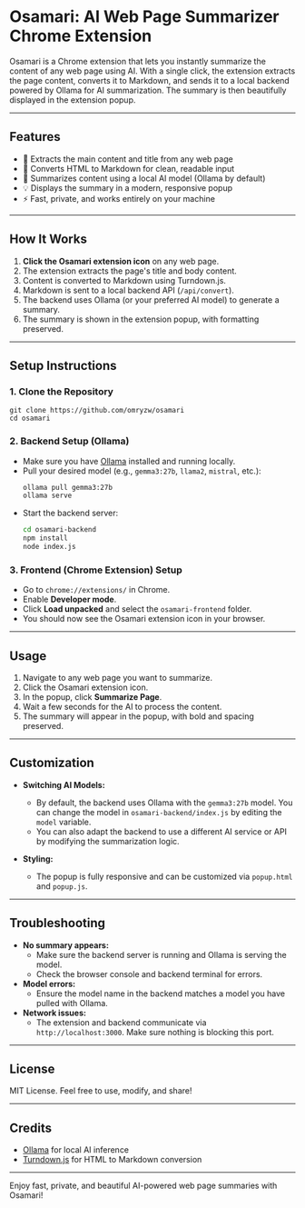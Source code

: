 # Osamari: AI Web Page Summarizer Chrome Extension

Osamari is a Chrome extension that lets you instantly summarize the content of any web page using AI. With a single click, the extension extracts the page content, converts it to Markdown, and sends it to a local backend powered by Ollama for AI summarization. The summary is then beautifully displayed in the extension popup.

---

## Features

- 📝 Extracts the main content and title from any web page
- 🔄 Converts HTML to Markdown for clean, readable input
- 🤖 Summarizes content using a local AI model (Ollama by default)
- 💡 Displays the summary in a modern, responsive popup
- ⚡ Fast, private, and works entirely on your machine

---

## How It Works

1. **Click the Osamari extension icon** on any web page.
2. The extension extracts the page's title and body content.
3. Content is converted to Markdown using Turndown.js.
4. Markdown is sent to a local backend API (`/api/convert`).
5. The backend uses Ollama (or your preferred AI model) to generate a summary.
6. The summary is shown in the extension popup, with formatting preserved.

---

## Setup Instructions

### 1. Clone the Repository

```
git clone https://github.com/omryzw/osamari
cd osamari
```

### 2. Backend Setup (Ollama)

- Make sure you have [Ollama](https://ollama.com/) installed and running locally.
- Pull your desired model (e.g., `gemma3:27b`, `llama2`, `mistral`, etc.):
  ```sh
  ollama pull gemma3:27b
  ollama serve
  ```
- Start the backend server:
  ```sh
  cd osamari-backend
  npm install
  node index.js
  ```

### 3. Frontend (Chrome Extension) Setup

- Go to `chrome://extensions/` in Chrome.
- Enable **Developer mode**.
- Click **Load unpacked** and select the `osamari-frontend` folder.
- You should now see the Osamari extension icon in your browser.

---

## Usage

1. Navigate to any web page you want to summarize.
2. Click the Osamari extension icon.
3. In the popup, click **Summarize Page**.
4. Wait a few seconds for the AI to process the content.
5. The summary will appear in the popup, with bold and spacing preserved.

---

## Customization

- **Switching AI Models:**
  - By default, the backend uses Ollama with the `gemma3:27b` model. You can change the model in `osamari-backend/index.js` by editing the `model` variable.
  - You can also adapt the backend to use a different AI service or API by modifying the summarization logic.

- **Styling:**
  - The popup is fully responsive and can be customized via `popup.html` and `popup.js`.

---

## Troubleshooting

- **No summary appears:**
  - Make sure the backend server is running and Ollama is serving the model.
  - Check the browser console and backend terminal for errors.
- **Model errors:**
  - Ensure the model name in the backend matches a model you have pulled with Ollama.
- **Network issues:**
  - The extension and backend communicate via `http://localhost:3000`. Make sure nothing is blocking this port.

---

## License

MIT License. Feel free to use, modify, and share!

---

## Credits

- [Ollama](https://ollama.com/) for local AI inference
- [Turndown.js](https://github.com/mixmark-io/turndown) for HTML to Markdown conversion

---

Enjoy fast, private, and beautiful AI-powered web page summaries with Osamari!
